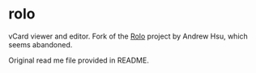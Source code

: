 # rolo

vCard viewer and editor.  Fork of the [Rolo](http://rolo.sourceforge.net/) project by Andrew Hsu, which seems abandoned.

Original read me file provided in README.

